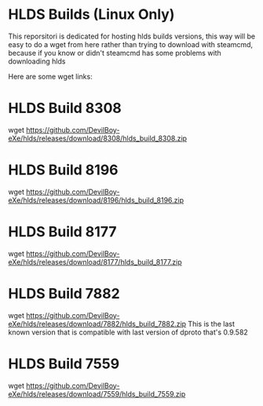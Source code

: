 # HLDS Builds (Linux Only)

This reporsitori is dedicated for hosting hlds builds versions, this way will be easy to do a wget from here 
rather than trying to download with steamcmd, because if you know or didn't steamcmd has some problems with downloading hlds

Here are some wget links:

# HLDS Build 8308
wget https://github.com/DevilBoy-eXe/hlds/releases/download/8308/hlds_build_8308.zip
# HLDS Build 8196
wget https://github.com/DevilBoy-eXe/hlds/releases/download/8196/hlds_build_8196.zip
# HLDS Build 8177
wget https://github.com/DevilBoy-eXe/hlds/releases/download/8177/hlds_build_8177.zip
# HLDS Build 7882
wget https://github.com/DevilBoy-eXe/hlds/releases/download/7882/hlds_build_7882.zip
This is the last known version that is compatible with last version of dproto that's 0.9.582
# HLDS Build 7559
wget https://github.com/DevilBoy-eXe/hlds/releases/download/7559/hlds_build_7559.zip
